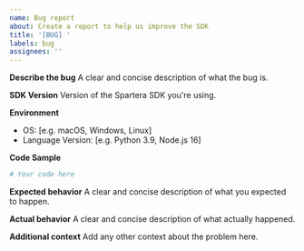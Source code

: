 ```yaml
---
name: Bug report
about: Create a report to help us improve the SDK
title: '[BUG] '
labels: bug
assignees: ''
---
```


**Describe the bug**
A clear and concise description of what the bug is.

**SDK Version**
Version of the Spartera SDK you're using.

**Environment**
- OS: [e.g. macOS, Windows, Linux]
- Language Version: [e.g. Python 3.9, Node.js 16]

**Code Sample**
```python
# Your code here
```

**Expected behavior**
A clear and concise description of what you expected to happen.

**Actual behavior** 
A clear and concise description of what actually happened.

**Additional context**
Add any other context about the problem here.
